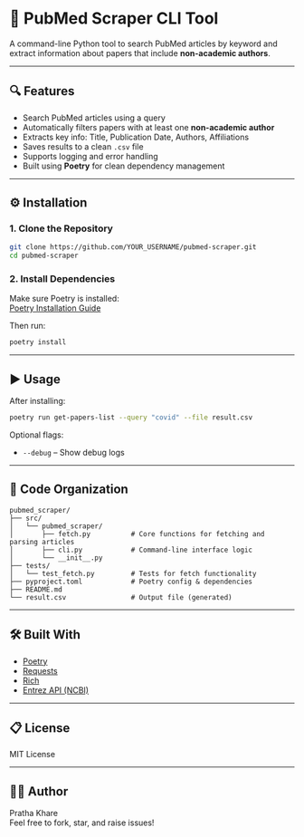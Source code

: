 # 🧪 PubMed Scraper CLI Tool

A command-line Python tool to search PubMed articles by keyword and extract information about papers that include **non-academic authors**.

---

## 🔍 Features

- Search PubMed articles using a query
- Automatically filters papers with at least one **non-academic author**
- Extracts key info: Title, Publication Date, Authors, Affiliations
- Saves results to a clean `.csv` file
- Supports logging and error handling
- Built using **Poetry** for clean dependency management

---

## ⚙ Installation

### 1. Clone the Repository

```bash
git clone https://github.com/YOUR_USERNAME/pubmed-scraper.git
cd pubmed-scraper
```

### 2. Install Dependencies

Make sure Poetry is installed:  
[Poetry Installation Guide](https://python-poetry.org/docs/#installation)

Then run:

```bash
poetry install
```

---

## ▶️ Usage

After installing:

```bash
poetry run get-papers-list --query "covid" --file result.csv
```

Optional flags:
- `--debug` – Show debug logs

---

## 🧩 Code Organization

```
pubmed_scraper/
├── src/
│   └── pubmed_scraper/
│       ├── fetch.py          # Core functions for fetching and parsing articles
│       ├── cli.py            # Command-line interface logic
│       └── __init__.py
├── tests/
│   └── test_fetch.py         # Tests for fetch functionality
├── pyproject.toml            # Poetry config & dependencies
├── README.md
└── result.csv                # Output file (generated)
```

---

## 🛠 Built With

- [Poetry](https://python-poetry.org/)
- [Requests](https://docs.python-requests.org/)
- [Rich](https://rich.readthedocs.io/en/stable/)
- [Entrez API (NCBI)](https://www.ncbi.nlm.nih.gov/home/develop/api/)

---

## 📋 License

MIT License

---

## 🙋‍♀️ Author

Pratha Khare  
Feel free to fork, star, and raise issues!
